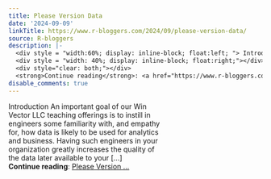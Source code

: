 ```yaml
---
title: Please Version Data
date: '2024-09-09'
linkTitle: https://www.r-bloggers.com/2024/09/please-version-data/
source: R-bloggers
description: |-
  <div style = "width:60%; display: inline-block; float:left; "> Introduction An important goal of our Win Vector LLC teaching offerings is to instill in engineers some familiarity with, and empathy for, how data is likely to be used for analytics and business. Having such engineers in your organization greatly increases the quality of the data later available to your […]</div>
  <div style = "width: 40%; display: inline-block; float:right;"></div>
  <div style="clear: both;"></div>
  <strong>Continue reading</strong>: <a href="https://www.r-bloggers.com/2024/09/please-version-data/">Please Version ...
disable_comments: true
---
```

<div style = "width:60%; display: inline-block; float:left; "> Introduction An important goal of our Win Vector LLC teaching offerings is to instill in engineers some familiarity with, and empathy for, how data is likely to be used for analytics and business. Having such engineers in your organization greatly increases the quality of the data later available to your […]</div>
<div style = "width: 40%; display: inline-block; float:right;"></div>
<div style="clear: both;"></div>
<strong>Continue reading</strong>: <a href="https://www.r-bloggers.com/2024/09/please-version-data/">Please Version ...